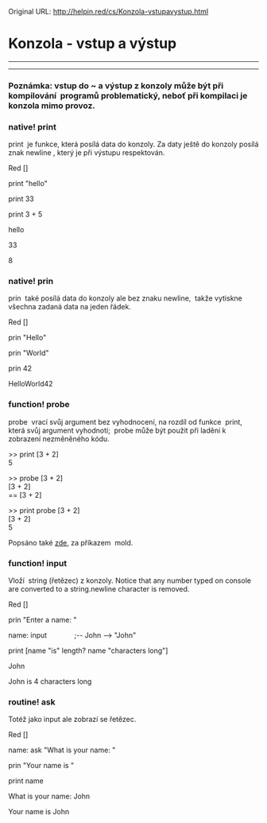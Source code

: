 Original URL: <http://helpin.red/cs/Konzola-vstupavystup.html>

# Konzola - vstup a výstup

* * *

* * *

### Poznámka: vstup do ~ a výstup z konzoly může být při kompilování  programů problematický, neboť při kompilaci je konzola mimo provoz.

### native! print

print  je funkce, která posílá data do konzoly. Za daty ještě do konzoly posílá znak newline , který je při výstupu respektován.

Red \[]

print "hello"

print 33

print 3 + 5

hello

33

8

### native! prin

prin  také posílá data do konzoly ale bez znaku newline,  takže vytiskne všechna zadaná data na jeden řádek.

Red \[]

prin "Hello"

prin "World"

prin 42

HelloWorld42

### function! probe

probe  vrací svůj argument bez vyhodnocení, na rozdíl od funkce  print, která svůj argument vyhodnotí;  probe může být použit při ladění k zobrazení nezměněného kódu.

&gt;&gt; print \[3 + 2]  
5

&gt;&gt; probe \[3 + 2]  
\[3 + 2]  
\== \[3 + 2]

&gt;&gt; print probe \[3 + 2]  
\[3 + 2]  
5

Popsáno také [zde](http://helpin.red/Formatovanidat.html), za příkazem  mold.

### function! input

Vloží  string (řetězec) z konzoly. Notice that any number typed on console are converted to a string.newline character is removed.

Red \[]

prin "Enter a name: "

name: input              ;-- John --&gt; "John"

print \[name "is" length? name "characters long"]

John

John is 4 characters long

### routine! ask

Totéž jako input ale zobrazí se řetězec.

Red \[]

name: ask "What is your name: "

prin "Your name is "

print name

What is your name: John

Your name is John
